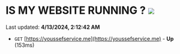# IS MY WEBSITE RUNNING ? [![](https://img.shields.io/static/v1?label=Sponsor&message=%E2%9D%A4&logo=GitHub&color=%23fe8e86)](https://github.com/sponsors/<username>)

Last updated: **4/13/2024, 2:12:42 AM**

- `GET` [https://youssefservice.me](https://youssefservice.me) - **Up** (153ms)
